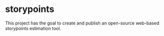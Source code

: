 # storypoints

This project has the goal to create and publish an open-source web-based storypoints estimation tool. 
